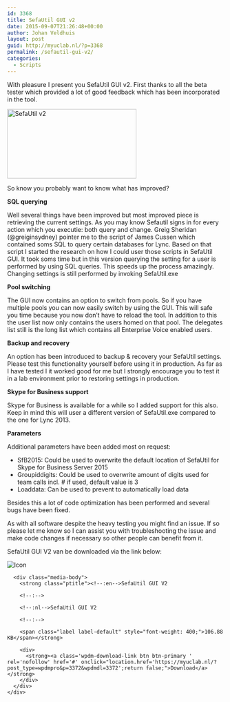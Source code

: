 ```yaml
---
id: 3368
title: SefaUtil GUI v2
date: 2015-09-07T21:26:48+00:00
author: Johan Veldhuis
layout: post
guid: http://myuclab.nl/?p=3368
permalink: /sefautil-gui-v2/
categories:
  - Scripts
---
```

With pleasure I present you SefaUtil GUI v2. First thanks to all the beta tester which provided a lot of good feedback which has been incorporated in the tool.

[<img class="alignnone size-medium wp-image-3369" src="https://i2.wp.com/myuclab.nl/wp-content/uploads/2015/09/SefaUtil_v2-300x161.png?resize=300%2C161" alt="SefaUtil v2" width="300" height="161" srcset="https://i2.wp.com/myuclab.nl/wp-content/uploads/2015/09/SefaUtil_v2.png?resize=300%2C161&ssl=1 300w, https://i2.wp.com/myuclab.nl/wp-content/uploads/2015/09/SefaUtil_v2.png?resize=1024%2C550&ssl=1 1024w, https://i2.wp.com/myuclab.nl/wp-content/uploads/2015/09/SefaUtil_v2.png?resize=900%2C483&ssl=1 900w, https://i2.wp.com/myuclab.nl/wp-content/uploads/2015/09/SefaUtil_v2.png?w=1525&ssl=1 1525w, https://i2.wp.com/myuclab.nl/wp-content/uploads/2015/09/SefaUtil_v2.png?w=1254&ssl=1 1254w" sizes="(max-width: 300px) 100vw, 300px" data-recalc-dims="1" />](https://i2.wp.com/myuclab.nl/wp-content/uploads/2015/09/SefaUtil_v2.png)

So know you probably want to know what has improved?

**SQL querying**

Well several things have been improved but most improved piece is retrieving the current settings. As you may know Sefautil signs in for every action which you executie: both query and change. Greig Sheridan (@greiginsydney) pointer me to the script of James Cussen which contained soms SQL to query certain databases for Lync. Based on that script I started the research on how I could user those scripts in SefaUtil GUI. It took soms time but in this version querying the setting for a user is performed by using SQL queries. This speeds up the process amazingly. Changing settings is still performed by invoking SefaUtil.exe

**Pool switching**

The GUI now contains an option to switch from pools. So if you have multiple pools you can now easily switch by using the GUI. This will safe you time because you now don&#8217;t have to reload the tool. In addition to this the user list now only contains the users homed on that pool. The delegates list still is the long list which contains all Enterprise Voice enabled users.

**Backup and recovery**

An option has been introduced to backup & recovery your SefaUtil settings.  Please test this functionality yourself before using it in production. As far as I have tested I it worked good for me but I strongly encourage you to test it in a lab environment prior to restoring settings in production.

**Skype for Business support**

Skype for Business is available for a while so I added support for this also. Keep in mind this will user a different version of SefaUtil.exe compared to the one for Lync 2013.

**Parameters**

Additional parameters have been added most on request:

  * SfB2015: Could be used to overwrite the default location of SefaUtil for Skype for Business Server 2015
  * Groupiddigits: Could be used to overwrite amount of digits used for team calls incl. # if used, default value is 3
  * Loaddata: Can be used to prevent to automatically load data

Besides this a lot of code optimization has been performed and several bugs have been fixed.

As with all software despite the heavy testing you might find an issue. If so please let me know so I can assist you with troubleshooting the issue and make code changes if necessary so other people can benefit from it.

SefaUtil GUI V2 van be downloaded via the link below:

<div class='w3eden'>
  <!-- WPDM Link Template: Default Template -->
  
  <div class="wpdm-link-tpl link-btn [color]" data-durl="https://myuclab.nl/?post_type=wpdmpro&p=3372&wpdmdl=3372" >
    <div class="media">
      <div class="pull-left">
        <img class="wpdm_icon" alt="Icon" src="https://myuclab.nl/wp-content/plugins/download-manager/assets/file-type-icons/ps1.svg" onError='this.src="https://myuclab.nl/wp-content/plugins/download-manager/assets/file-type-icons/unknown.svg";' />
      </div>
      
      <div class="media-body">
        <strong class="ptitle"><!--:en-->SefaUtil GUI V2
        
        <!--:-->
        
        <!--:nl-->SefaUtil GUI V2
        
        <!--:-->
        
        <span class="label label-default" style="font-weight: 400;">106.88 KB</span></strong> 
        
        <div>
          <strong><a class='wpdm-download-link btn btn-primary ' rel='nofollow' href='#' onclick="location.href='https://myuclab.nl/?post_type=wpdmpro&p=3372&wpdmdl=3372';return false;">Download</a></strong>
        </div>
      </div>
    </div>
  </div>
  
  <div style="clear: both">
  </div>
</div>